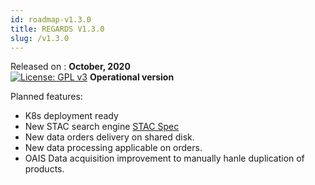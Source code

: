 ```yaml
---
id: roadmap-v1.3.0
title: REGARDS V1.3.0
slug: /v1.3.0
---
```


Released on : **October, 2020**  
[![License: GPL v3](https://img.shields.io/badge/License-GPLv3-blue.svg)](https://www.gnu.org/licenses/gpl-3.0)
**Operational version**

Planned features:

- K8s deployment ready
- New STAC search engine [STAC Spec](https://stacspec.org/)
- New data orders delivery on shared disk.
- New data processing applicable on orders.
- OAIS Data acquisition improvement to manually hanle duplication of products.
